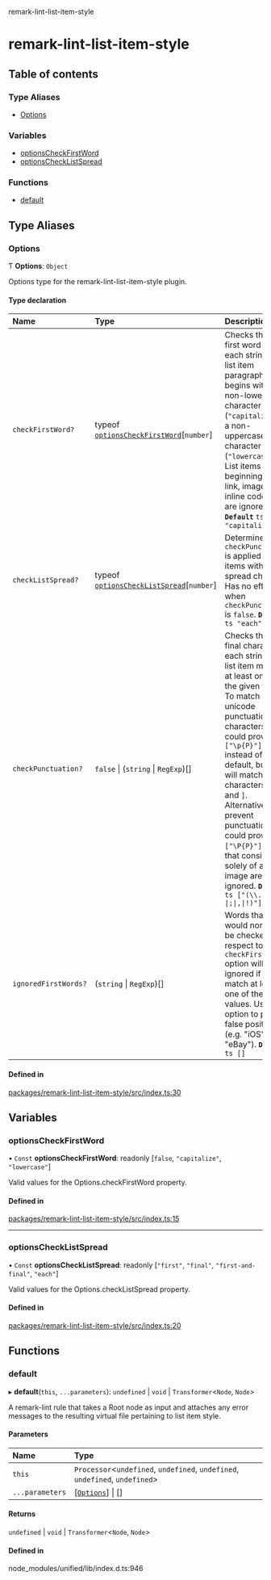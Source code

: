 remark-lint-list-item-style

# remark-lint-list-item-style

## Table of contents

### Type Aliases

- [Options](README.md#options)

### Variables

- [optionsCheckFirstWord](README.md#optionscheckfirstword)
- [optionsCheckListSpread](README.md#optionschecklistspread)

### Functions

- [default](README.md#default)

## Type Aliases

### Options

Ƭ **Options**: `Object`

Options type for the remark-lint-list-item-style plugin.

#### Type declaration

| Name | Type | Description |
| :------ | :------ | :------ |
| `checkFirstWord?` | typeof [`optionsCheckFirstWord`](README.md#optionscheckfirstword)[`number`] | Checks that the first word of each stringified list item paragraph begins with a non-lowercase character (`"capitalize"`) or a non-uppercase character (`"lowercase"`). List items beginning with a link, image, or inline code block are ignored. **`Default`** ```ts "capitalize" ``` |
| `checkListSpread?` | typeof [`optionsCheckListSpread`](README.md#optionschecklistspread)[`number`] | Determines how `checkPunctuation` is applied to list items with spread children. Has no effect when `checkPunctuation` is `false`. **`Default`** ```ts "each" ``` |
| `checkPunctuation?` | ``false`` \| (`string` \| `RegExp`)[] | Checks that the final character of each stringified list item matches at least one of the given values. To match all unicode punctuation characters, you could provide `["\p{P}"]` instead of the default, but this will match characters like `)` and `]`. Alternatively, to prevent punctuation, you could provide `["\P{P}"]`. Lines that consist solely of an image are ignored. **`Default`** ```ts ["(\\.\|\\?\|;\|,\|!)"] ``` |
| `ignoredFirstWords?` | (`string` \| `RegExp`)[] | Words that would normally be checked with respect to the `checkFirstWord` option will be ignored if they match at least one of the given values. Use this option to prevent false positives (e.g. "iOS", "eBay"). **`Default`** ```ts [] ``` |

#### Defined in

[packages/remark-lint-list-item-style/src/index.ts:30](https://github.com/Xunnamius/unified-utils/blob/cc4d623/packages/remark-lint-list-item-style/src/index.ts#L30)

## Variables

### optionsCheckFirstWord

• `Const` **optionsCheckFirstWord**: readonly [``false``, ``"capitalize"``, ``"lowercase"``]

Valid values for the Options.checkFirstWord property.

#### Defined in

[packages/remark-lint-list-item-style/src/index.ts:15](https://github.com/Xunnamius/unified-utils/blob/cc4d623/packages/remark-lint-list-item-style/src/index.ts#L15)

___

### optionsCheckListSpread

• `Const` **optionsCheckListSpread**: readonly [``"first"``, ``"final"``, ``"first-and-final"``, ``"each"``]

Valid values for the Options.checkListSpread property.

#### Defined in

[packages/remark-lint-list-item-style/src/index.ts:20](https://github.com/Xunnamius/unified-utils/blob/cc4d623/packages/remark-lint-list-item-style/src/index.ts#L20)

## Functions

### default

▸ **default**(`this`, `...parameters`): `undefined` \| `void` \| `Transformer`\<`Node`, `Node`\>

A remark-lint rule that takes a Root node as input and attaches any error
messages to the resulting virtual file pertaining to list item style.

#### Parameters

| Name | Type |
| :------ | :------ |
| `this` | `Processor`\<`undefined`, `undefined`, `undefined`, `undefined`, `undefined`\> |
| `...parameters` | [[`Options`](README.md#options)] \| [] |

#### Returns

`undefined` \| `void` \| `Transformer`\<`Node`, `Node`\>

#### Defined in

node_modules/unified/lib/index.d.ts:946

